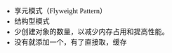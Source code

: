 <font face="SimSun" size=3>

- 享元模式（Flyweight Pattern）
- 结构型模式
- 少创建对象的数量，以减少内存占用和提高性能。
- 没有就添加一个，有了直接取，缓存

</font>